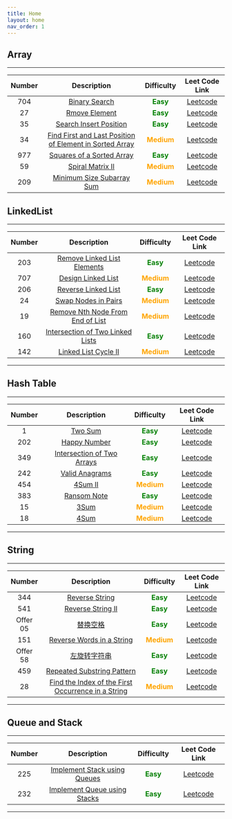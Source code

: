```yaml
---
title: Home
layout: home
nav_order: 1
---
```


## **Array**

---

| Number |                                        Description                                        |                  Difficulty                  |                                           Leet Code Link                                           |
| :----: | :---------------------------------------------------------------------------------------: | :------------------------------------------: | :------------------------------------------------------------------------------------------------: |
|  704   |                     [Binary Search](./doc/Array/2023-04-05-704.html)                      |  **<span style="color:green">Easy</span>**   |                      [Leetcode](https://leetcode.com/problems/binary-search/)                      |
|   27   |                      [Rmove Element](./doc/Array/2023-04-05-27.html)                      |  **<span style="color:green">Easy</span>**   |                     [Leetcode](https://leetcode.com/problems/remove-element/)                      |
|   35   |                 [Search Insert Position](./doc/Array/2023-04-05-35.html)                  |  **<span style="color:green">Easy</span>**   |                 [Leetcode](https://leetcode.com/problems/search-insert-position/)                  |
|   34   | [Find First and Last Position of Element in Sorted Array](./doc/Array/2023-04-05-34.html) | **<span style="color:orange">Medium</span>** | [Leetcode](https://leetcode.com/problems/find-first-and-last-position-of-element-in-sorted-array/) |
|  977   |               [Squares of a Sorted Array](./doc/Array/2023-04-06-977.html)                |  **<span style="color:green">Easy</span>**   |                [Leetcode](https://leetcode.com/problems/squares-of-a-sorted-array/)                |
|   59   |                    [Spiral Matrix II](./doc/Array/2023-04-06-59.html)                     | **<span style="color:orange">Medium</span>** |                    [Leetcode](https://leetcode.com/problems/spiral-matrix-ii/)                     |
|  209   |               [Minimum Size Subarray Sum](./doc/Array/2023-04-06-209.html)                | **<span style="color:orange">Medium</span>** |                [Leetcode](https://leetcode.com/problems/minimum-size-subarray-sum/)                |

## **LinkedList**

---

| Number |                               Description                                |                  Difficulty                  |                               Leet Code Link                                |
| :----: | :----------------------------------------------------------------------: | :------------------------------------------: | :-------------------------------------------------------------------------: |
|  203   |   [Remove Linked List Elements](./doc/LinkedList/2023-04-07-203.html)    |  **<span style="color:green">Easy</span>**   |   [Leetcode](https://leetcode.com/problems/remove-linked-list-elements/)    |
|  707   |        [Design Linked List](./doc/LinkedList/2023-04-07-707.html)        | **<span style="color:orange">Medium</span>** |        [Leetcode](https://leetcode.com/problems/design-linked-list/)        |
|  206   |       [Reverse Linked List](./doc/LinkedList/2023-04-07-206.html)        |  **<span style="color:green">Easy</span>**   |       [Leetcode](https://leetcode.com/problems/reverse-linked-list/)        |
|   24   |        [Swap Nodes in Pairs](./doc/LinkedList/2023-04-07-24.html)        | **<span style="color:orange">Medium</span>** |       [Leetcode](https://leetcode.com/problems/swap-nodes-in-pairs/)        |
|   19   | [Remove Nth Node From End of List](./doc/LinkedList/2023-04-07-19.html)  | **<span style="color:orange">Medium</span>** | [Leetcode](https://leetcode.com/problems/remove-nth-node-from-end-of-list/) |
|  160   | [Intersection of Two Linked Lists](./doc/LinkedList/2023-04-07-160.html) |  **<span style="color:green">Easy</span>**   | [Leetcode](https://leetcode.com/problems/intersection-of-two-linked-lists/) |
|  142   |       [Linked List Cycle II](./doc/LinkedList/2023-04-07-142.html)       | **<span style="color:orange">Medium</span>** |       [Leetcode](https://leetcode.com/problems/linked-list-cycle-ii/)       |

---

## **Hash Table**

---

| Number |                            Description                            |                  Difficulty                  |                            Leet Code Link                             |
| :----: | :---------------------------------------------------------------: | :------------------------------------------: | :-------------------------------------------------------------------: |
|   1    |           [Two Sum](./doc/HashTable/2023-04-10-1.html)            |  **<span style="color:green">Easy</span>**   |          [Leetcode](https://leetcode.com/problems/two-sum/)           |
|  202   |        [Happy Number](./doc/HashTable/2023-04-10-202.html)        |  **<span style="color:green">Easy</span>**   |        [Leetcode](https://leetcode.com/problems/happy-number/)        |
|  349   | [Intersection of Two Arrays](./doc/HashTable/2023-04-10-349.html) |  **<span style="color:green">Easy</span>**   | [Leetcode](https://leetcode.com/problems/intersection-of-two-arrays/) |
|  242   |      [ Valid Anagrams](./doc/HashTable/2023-04-10-242.html)       |  **<span style="color:green">Easy</span>**   |       [Leetcode](https://leetcode.com/problems/valid-anagram/)        |
|  454   |                [4Sum II](./doc/HashTable/454.html)                | **<span style="color:orange">Medium</span>** |           [Leetcode](https://leetcode.cn/problems/4sum-ii/)           |
|  383   |              [Ransom Note](./doc/HashTable/383.html)              |  **<span style="color:green">Easy</span>**   |         [Leetcode](https://leetcode.cn/problems/ransom-note/)         |
|   15   |                  [3Sum](./doc/HashTable/15.html)                  | **<span style="color:orange">Medium</span>** |            [Leetcode](https://leetcode.cn/problems/3sum/)             |
|   18   |                  [4Sum](./doc/HashTable/18.html)                  | **<span style="color:orange">Medium</span>** |            [Leetcode](https://leetcode.cn/problems/4sum/)             |

---

## **String**

---

|  Number  |                                Description                                 |                  Difficulty                  |                                        Leet Code Link                                        |
| :------: | :------------------------------------------------------------------------: | :------------------------------------------: | :------------------------------------------------------------------------------------------: |
|   344    |                  [Reverse String](./doc/String/344.html)                   |  **<span style="color:green">Easy</span>**   |                   [Leetcode](https://leetcode.cn/problems/reverse-string/)                   |
|   541    |                 [Reverse String II](./doc/String/541.html)                 |  **<span style="color:green">Easy</span>**   |                 [Leetcode](https://leetcode.cn/problems/reverse-string-ii/)                  |
| Offer 05 |                   [替换空格](./doc/String/offer05.html)                    |  **<span style="color:green">Easy</span>**   |                [Leetcode](https://leetcode.cn/problems/ti-huan-kong-ge-lcof/)                |
|   151    |            [ Reverse Words in a String](./doc/String/151.html)             | **<span style="color:orange">Medium</span>** |             [Leetcode](https://leetcode.cn/problems/reverse-words-in-a-string/)              |
| Offer 58 |                 [左旋转字符串](./doc/String/offer58.html)                  |  **<span style="color:green">Easy</span>**   |          [Leetcode](https://leetcode.cn/problems/zuo-xuan-zhuan-zi-fu-chuan-lcof/)           |
|   459    |            [Repeated Substring Pattern](./doc/String/459.html)             |  **<span style="color:green">Easy</span>**   |             [Leetcode](https://leetcode.cn/problems/repeated-substring-pattern/)             |
|    28    | [Find the Index of the First Occurrence in a String](./doc/String/28.html) | **<span style="color:orange">Medium</span>** | [Leetcode](https://leetcode.cn/problems/find-the-index-of-the-first-occurrence-in-a-string/) |

---

## **Queue and Stack**

---

| Number |                        Description                         |                Difficulty                 |                             Leet Code Link                             |
| :----: | :--------------------------------------------------------: | :---------------------------------------: | :--------------------------------------------------------------------: |
|  225   | [Implement Stack using Queues](./doc/Queue&Stack/225.html) | **<span style="color:green">Easy</span>** | [Leetcode](https://leetcode.cn/problems/implement-stack-using-queues/) |
|  232   | [Implement Queue using Stacks](./doc/Queue&Stack/232.html) | **<span style="color:green">Easy</span>** | [Leetcode](https://leetcode.cn/problems/implement-queue-using-stacks/) |

---

<!-- | Number |     Description     |                  Difficulty                  | Leet Code Link |
| :----: | :-----------------: | :------------------------------------------: | :------------: | --- | --- | ------------------- | -------------------------------------------- | ------------- |
|   X    | [X](./doc/X/X.html) | **<span style="color:orange">Medium</span>** | [Leetcode](X)  |
|   X    | [X](./doc/X/X.html) |  **<span style="color:green">Easy</span>**   | [Leetcode](X)  |     | X   | [X](./doc/X/X.html) | **<span style="color:orange">Medium</span>** | [Leetcode](X) |
|   X    | [X](./doc/X/X.html) |  **<span style="color:green">Easy</span>**   | [Leetcode](X)  |     | X   | [X](./doc/X/X.html) | **<span style="color:orange">Medium</span>** | [Leetcode](X) |
|   X    | [X](./doc/X/X.html) | **<span style="color:orange">Medium</span>** | [Leetcode](X)  | -->
